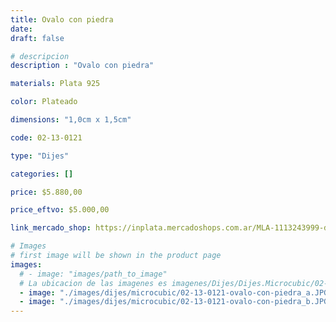 ```yaml
---
title: Ovalo con piedra
date: 
draft: false

# descripcion
description : "Ovalo con piedra"

materials: Plata 925

color: Plateado

dimensions: "1,0cm x 1,5cm"

code: 02-13-0121

type: "Dijes"

categories: []

price: $5.880,00

price_eftvo: $5.000,00

link_mercado_shop: https://inplata.mercadoshops.com.ar/MLA-1113243999-dije-de-plata-ovalo-con-cristales-cubic-piedra-cristal-negro-_JM

# Images
# first image will be shown in the product page
images:
  # - image: "images/path_to_image"
  # La ubicacion de las imagenes es imagenes/Dijes/Dijes.Microcubic/02-13-0121-ovalo-con-piedra
  - image: "./images/dijes/microcubic/02-13-0121-ovalo-con-piedra_a.JPG"
  - image: "./images/dijes/microcubic/02-13-0121-ovalo-con-piedra_b.JPG"
---
```

